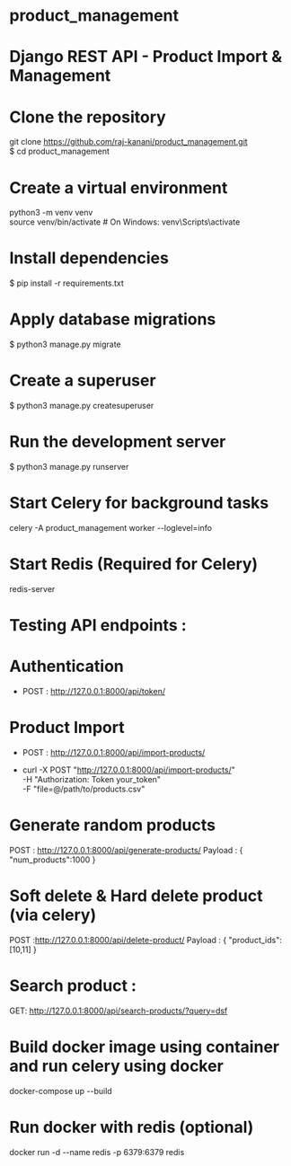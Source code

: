 # product_management
# Django REST API - Product Import & Management  

# Clone the repository

git clone https://github.com/raj-kanani/product_management.git  
$ cd product_management  

# Create a virtual environment  
 python3 -m venv venv  
source venv/bin/activate  # On Windows: venv\Scripts\activate  

# Install dependencies  
$ pip install -r requirements.txt  

# Apply database migrations  
$ python3 manage.py migrate  

# Create a superuser  
$ python3 manage.py createsuperuser  

# Run the development server  
$ python3 manage.py runserver  

# Start Celery for background tasks  
celery -A product_management worker --loglevel=info  

# Start Redis (Required for Celery)  
redis-server  


# Testing API endpoints : 

# Authentication

- POST : http://127.0.0.1:8000/api/token/	


# Product Import

- POST : http://127.0.0.1:8000/api/import-products/	


- curl -X POST "http://127.0.0.1:8000/api/import-products/" \
     -H "Authorization: Token your_token" \
     -F "file=@/path/to/products.csv"

# Generate random products
POST : http://127.0.0.1:8000/api/generate-products/
Payload : 
{
    "num_products":1000
}
# Soft delete & Hard delete product (via celery)
POST :http://127.0.0.1:8000/api/delete-product/
Payload : {
    "product_ids": [10,11]
}

# Search product :
GET: http://127.0.0.1:8000/api/search-products/?query=dsf

# Build docker image using container and run celery using docker

docker-compose up --build  

# Run docker with redis (optional)
docker run -d --name redis -p 6379:6379 redis

